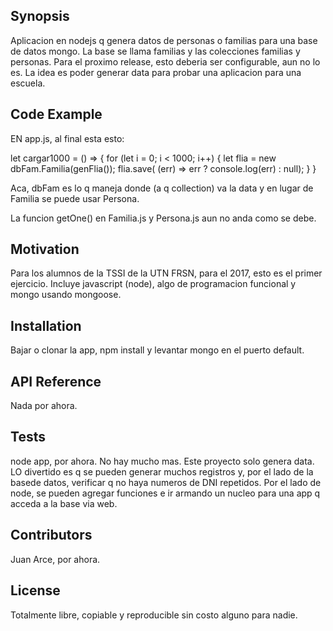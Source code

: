 ## Synopsis

Aplicacion en nodejs q genera datos de personas o familias para una base de datos mongo.
La base se llama familias y las colecciones familias y personas.
Para el proximo release, esto deberia ser configurable, aun no lo es.
La idea es poder generar data para probar una aplicacion para una escuela.

## Code Example

EN app.js, al final esta esto:

let cargar1000 = () => {
    for (let i = 0; i < 1000; i++) {
        let flia = new dbFam.Familia(genFlia());
        flia.save( (err) => err ? console.log(err) : null);
    }
}

Aca, dbFam es lo q maneja donde (a q collection) va la data y en lugar de Familia se puede usar Persona.

La funcion getOne() en Familia.js y Persona.js aun no anda como se debe.

## Motivation

Para los alumnos de la TSSI de la UTN FRSN, para el 2017, esto es el primer ejercicio.
Incluye javascript (node), algo de programacion funcional y mongo usando mongoose.

## Installation

Bajar o clonar la app, npm install y levantar mongo en el puerto default.

## API Reference

Nada por ahora.

## Tests

node app, por ahora. No hay mucho mas. Este proyecto solo genera data.
LO divertido es q se pueden generar muchos registros y, por el lado de la basede datos,
verificar q no haya numeros de DNI repetidos. Por el lado de node, se pueden agregar funciones
e ir armando un nucleo para una app q acceda a la base via web.

## Contributors

Juan Arce, por ahora.

## License

Totalmente libre, copiable y reproducible sin costo alguno para nadie.
